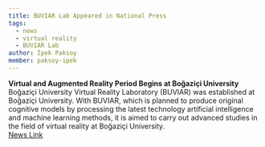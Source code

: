 ```yaml
---
title: BUVIAR Lab Appeared in National Press
tags:
  - news
  - virtual reality
  - BUVIAR Lab
author: İpek Paksoy
member: paksoy-ipek
---
```

**Virtual and Augmented Reality Period Begins at Boğaziçi University**\
Boğaziçi University Virtual Reality Laboratory (BUVIAR) was established at Boğaziçi University. With BUVIAR, which is planned to produce original cognitive models by processing the latest technology artificial intelligence and machine learning methods, it is aimed to carry out advanced studies in the field of virtual reality at Boğaziçi University.
\
[News Link](https://teknosafari.net/bogazici-universitesinde-ogretmen-egitimi-icin-sanal-ve-artirilmis-gerceklik-donemi-basliyor/)
